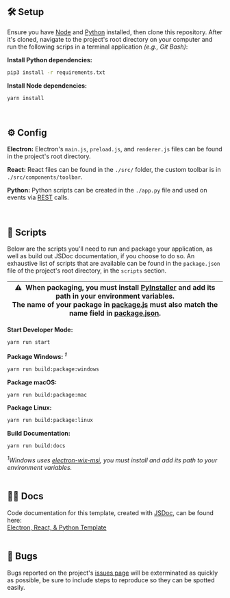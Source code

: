## 🛠️ Setup
Ensure you have [Node](https://nodejs.org/en/download/) and [Python](https://www.python.org/downloads/) installed, then clone this repository. After it's cloned, navigate to the project's root directory on your computer and
run the following scrips in a terminal application *(e.g., Git Bash)*:

**Install Python dependencies:**
```bash
pip3 install -r requirements.txt
```

**Install Node dependencies:**
```bash
yarn install
```

<br>

## ⚙️ Config

**Electron:** Electron's `main.js`, `preload.js`, and `renderer.js` files can be found in the project's root directory.

**React:** React files can be found in the `./src/` folder, the custom toolbar is in `./src/components/toolbar`.

**Python:** Python scripts can be created in the `./app.py` file and used on events via [REST](https://developer.mozilla.org/en-US/docs/Glossary/REST) calls.

<br>

## 📜 Scripts

Below are the scripts you'll need to run and package your application, as well as build out JSDoc documentation, if you choose to do so. An exhaustive list of scripts that are available can be found in the `package.json` file of the project's root directory, in the `scripts` section.

| ⚠️ &nbsp;When packaging, you must install [PyInstaller](https://pypi.org/project/pyinstaller) and add its path in your environment variables.<br />The name of your package in [package.js](https://github.com/iPzard/electron-react-python-template/blob/master/scripts/package.js) must also match the name field in [package.json](https://github.com/iPzard/electron-react-python-template/blob/master/package.json). |
| --- |

**Start Developer Mode:**
```bash
yarn run start
```

**Package Windows: <sup>*1*</sup>**
```bash
yarn run build:package:windows
```

**Package macOS:**
```bash
yarn run build:package:mac
```

**Package Linux:**
```bash
yarn run build:package:linux
```

**Build Documentation:**
```bash
yarn run build:docs
```

*<sup>1</sup>Windows uses [electron-wix-msi](https://github.com/felixrieseberg/electron-wix-msi), you must install and add its path to your environment variables.*
<br><br>

## 🐱‍👓 Docs
Code documentation for this template, created with [JSDoc](https://github.com/jsdoc/jsdoc), can be found here:<br>
[Electron, React, & Python Template](https://ipzard.github.io/electron-react-python-template/)
<br><br>

## 🦟 Bugs
Bugs reported on the project's [issues page](https://github.com/iPzard/electron-react-python-template/issues) will be exterminated as quickly as possible, be sure to include steps to reproduce so they can be spotted easily.
<br><br>